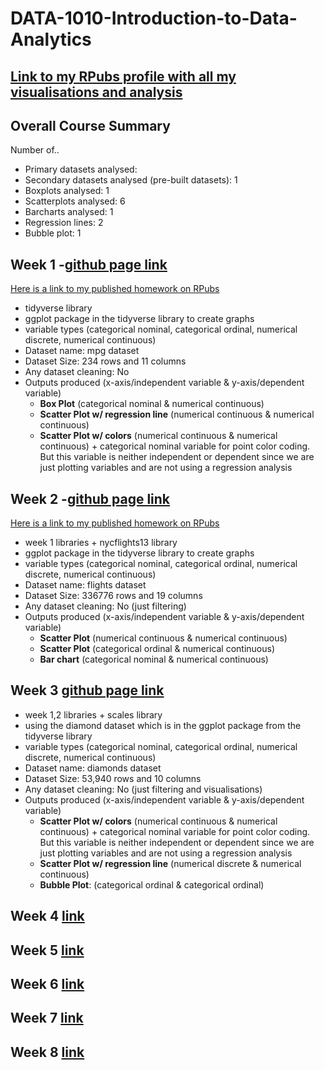 # DATA-1010-Introduction-to-Data-Analytics

## [Link to my RPubs profile with all my visualisations and analysis](https://rpubs.com/hsarfraz76)

## Overall Course Summary

Number of..
* Primary datasets analysed:
* Secondary datasets analysed (pre-built datasets): 1
* Boxplots analysed: 1
* Scatterplots analysed: 6
* Barcharts analysed: 1
* Regression lines: 2
* Bubble plot: 1

## Week 1 -[github page link](https://github.com/hsarfraz/DATA-1010-Introduction-to-Data-Analytics/tree/main/week%201)

[Here is a link to my published homework on RPubs](http://rpubs.com/hsarfraz76/1347104)

* tidyverse library
* ggplot package in the tidyverse library to create graphs
* variable types (categorical nominal, categorical ordinal, numerical discrete, numerical continuous)
* Dataset name: mpg dataset
* Dataset Size: 234 rows and 11 columns
* Any dataset cleaning: No
* Outputs produced (x-axis/independent variable & y-axis/dependent variable)
  * **Box Plot** (categorical nominal & numerical continuous) 
  * **Scatter Plot w/ regression line** (numerical continuous & numerical continuous)
  * **Scatter Plot w/ colors** (numerical continuous & numerical continuous) + categorical nominal variable for point color coding. But this variable is neither independent or dependent since we are just plotting variables and are not using a regression analysis


## Week 2 -[github page link](https://github.com/hsarfraz/DATA-1010-Introduction-to-Data-Analytics/tree/main/week%202)

[Here is a link to my published homework on RPubs](https://rpubs.com/hsarfraz76/1347160)

* week 1 libraries + nycflights13 library
* ggplot package in the tidyverse library to create graphs
* variable types (categorical nominal, categorical ordinal, numerical discrete, numerical continuous)
* Dataset name: flights dataset
* Dataset Size: 336776 rows and 19 columns
* Any dataset cleaning: No (just filtering)
* Outputs produced (x-axis/independent variable & y-axis/dependent variable)
  * **Scatter Plot** (numerical continuous & numerical continuous)
  * **Scatter Plot** (categorical ordinal & numerical continuous)
  * **Bar chart** (categorical nominal & numerical continuous) 

## Week 3 [github page link](https://github.com/hsarfraz/DATA-1010-Introduction-to-Data-Analytics/blob/main/week%203/notes.md)

* week 1,2 libraries + scales library
* using the diamond dataset which is in the ggplot package from the tidyverse library
* variable types (categorical nominal, categorical ordinal, numerical discrete, numerical continuous)
* Dataset name: diamonds dataset
* Dataset Size: 53,940 rows and 10 columns
* Any dataset cleaning: No (just filtering and visualisations)
* Outputs produced (x-axis/independent variable & y-axis/dependent variable)
  * **Scatter Plot w/ colors** (numerical continuous & numerical continuous) + categorical nominal variable for point color coding. But this variable is neither independent or dependent since we are just plotting variables and are not using a regression analysis
  * **Scatter Plot w/ regression line** (numerical discrete & numerical continuous)
  * **Bubble Plot**: (categorical ordinal & categorical ordinal)

## Week 4 [link]()

## Week 5 [link]()

## Week 6 [link]()

## Week 7 [link]()

## Week 8 [link]()

